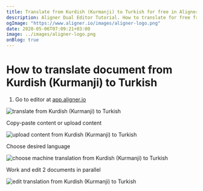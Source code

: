 ```yaml
---
title: Translate from Kurdish (Kurmanji) to Turkish for free in Aligner Editor
description: Aligner Dual Editor Tutorial. How to translate for free from Kurdish (Kurmanji) to Turkish. Aligner is multilingual document management platform. 
ogImage: "https://www.aligner.io/images/aligner-logo.png"
date: 2020-05-06T07:09:21+03:00
image: ../images/aligner-logo.png
onBlog: true
---
```


# How to translate document from Kurdish (Kurmanji) to Turkish

1. Go to editor at [app.aligner.io](https://app.aligner.io "Aligner App web page")

![translate from Kurdish (Kurmanji) to Turkish](../aligner-blank-editor.png "translate from Kurdish (Kurmanji) to Turkish")

Copy-paste content or upload content

![upload content from Kurdish (Kurmanji) to Turkish](../aligner-uploaded-document.png "upload content from Kurdish (Kurmanji) to Turkish")

Choose desired language

![choose machine translation from Kurdish (Kurmanji) to Turkish](../aligner-language-dropdown.png "choose machine translation from Kurdish (Kurmanji) to Turkish")

Work and edit 2 documents in parallel

![edit translation from Kurdish (Kurmanji) to Turkish](../aligner-double-sitded-editor.png "edit translation from Kurdish (Kurmanji) to Turkish")

